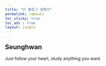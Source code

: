 ```yaml
---
title: "이 블로그 설명서"
permalink: /about/
toc_sticky: true
toc_ads : true
layout: single
---
```


## Seunghwan

Just follow your heart, study anything you want.
